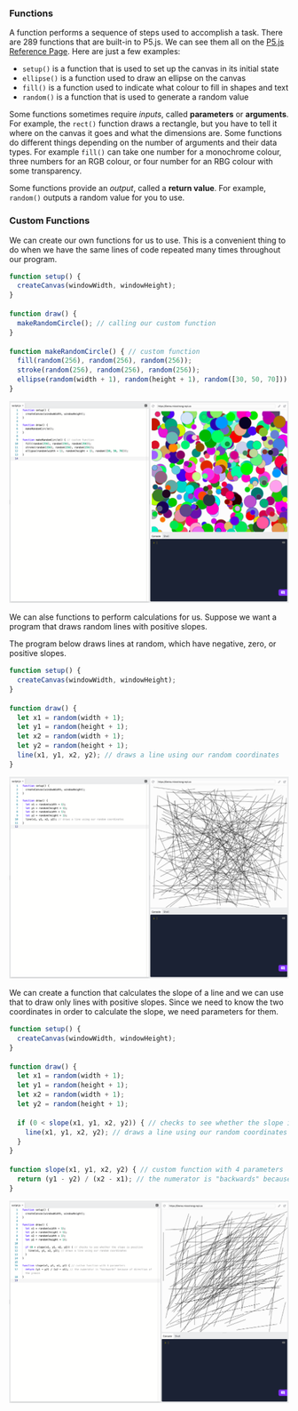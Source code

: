 ### Functions

A function performs a sequence of steps used to accomplish a task. There are 289 functions that are built-in to P5.js. We can see them all on the [P5.js Reference Page](https://p5js.org/reference/). Here are just a few examples:

*  `setup()` is a function that is used to set up the canvas in its initial state 
*  `ellipse()` is a function used to draw an ellipse on the canvas
*  `fill()` is a function used to indicate what colour to fill in shapes and text
*  `random()` is a function that is used to generate a random value

Some functions sometimes require *inputs*, called **parameters** or **arguments**. For example, the `rect()` function draws a rectangle, but you have to tell it where on the canvas it goes and what the dimensions are. Some functions do different things depending on the number of arguments and their data types. For example `fill()` can take one number for a monochrome colour, three numbers for an RGB colour, or four number for an RBG colour with some transparency.

Some functions provide an *output*, called a **return value**. For example, `random()` outputs a random value for you to use.

### Custom Functions

We can create our own functions for us to use. This is a convenient thing to do when we have the same lines of code repeated many times throughout our program. 

```js
function setup() {
  createCanvas(windowWidth, windowHeight);
}

function draw() {
  makeRandomCircle(); // calling our custom function
}

function makeRandomCircle() { // custom function
  fill(random(256), random(256), random(256));
  stroke(random(256), random(256), random(256));
  ellipse(random(width + 1), random(height + 1), random([30, 50, 70]));
}
```

![](../../Images/Function1.png)

We can alse functions to perform calculations for us. Suppose we want a program that draws random lines with positive slopes.

The program below draws lines at random, which have negative, zero, or positive slopes.

```js
function setup() {
  createCanvas(windowWidth, windowHeight);
}

function draw() {
  let x1 = random(width + 1); 
  let y1 = random(height + 1); 
  let x2 = random(width + 1); 
  let y2 = random(height + 1); 
  line(x1, y1, x2, y2); // draws a line using our random coordinates
}
```

![](../../Images/Function2.png)

We can create a function that calculates the slope of a line and we can use that to draw only lines with positive slopes. Since we need to know the two coordinates in order to calculate the slope, we need parameters for them.

```js
function setup() {
  createCanvas(windowWidth, windowHeight);
}

function draw() {
  let x1 = random(width + 1); 
  let y1 = random(height + 1); 
  let x2 = random(width + 1); 
  let y2 = random(height + 1); 

  if (0 < slope(x1, y1, x2, y2)) { // checks to see whether the slope is positive
    line(x1, y1, x2, y2); // draws a line using our random coordinates
  }
}

function slope(x1, y1, x2, y2) { // custom function with 4 parameters
  return (y1 - y2) / (x2 - x1); // the numerator is "backwards" because of direction of the y-axis
}

```

![](../../Images/Function3.png)
